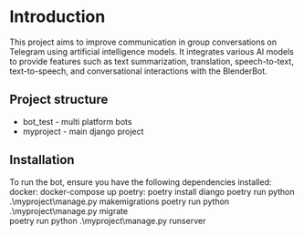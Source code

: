 # Introduction
This project aims to improve communication in group conversations on Telegram using artificial intelligence models. It integrates various AI models to provide features such as text summarization, translation, speech-to-text, text-to-speech, and conversational interactions with the BlenderBot.

## Project structure
- bot_test - multi platform bots
- myproject - main django project

## Installation
To run the bot, ensure you have the following dependencies installed:
docker:
	docker-compose up
poetry: 
	poetry install
diango 
	poetry run python .\myproject\manage.py makemigrations
	poetry run python .\myproject\manage.py migrate       
	poetry run python .\myproject\manage.py runserver
	 




